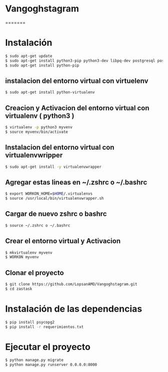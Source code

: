 # Vangoghstagram
=======

Instalación
===========

```bash
$ sudo apt-get update
$ sudo apt-get install python3-pip python3-dev libpq-dev postgresql postgresql-contrib
$ sudo apt-get install python-pip
```

## instalacion del entorno virtual con virtuelenv
```bash
$ sudo apt-get install python-virtualenv
````

## Creacion y Activacion del entorno virtual con virtualenv ( python3 )
```bash
$ virtualenv -p python3 myvenv
$ source myvenv/bin/activate
````
## Instalacion del entorno virtual con virtualenvwripper
```bash
$ sudo apt-get install -y virtualenvwrapper
```

## Agregar estas lineas en ~/.zshrc o ~/.bashrc
```bash
$ export WORKON_HOME=$HOME/.virtualenvs
$ source /usr/local/bin/virtualenvwrapper.sh
```

## Cargar de nuevo zshrc o bashrc
```bash
$ source ~/.zshrc o ~/.bashrc 
```

## Crear el entorno virtual y Activacion
```bash
$ mkvirtualenv myvenv
$ WORKON myvenv
```

## Clonar el proyecto
```bash
$ git clone https://github.com/LopsanAMO/Vangoghstagram.git
$ cd zastask
```

# Instalación de las dependencias
```bash
$ pip install psycopg2
$ pip install -r requerimientos.txt
```

# Ejecutar el proyecto
```bash
$ python manage.py migrate
$ python manage.py runserver 0.0.0.0:8000
